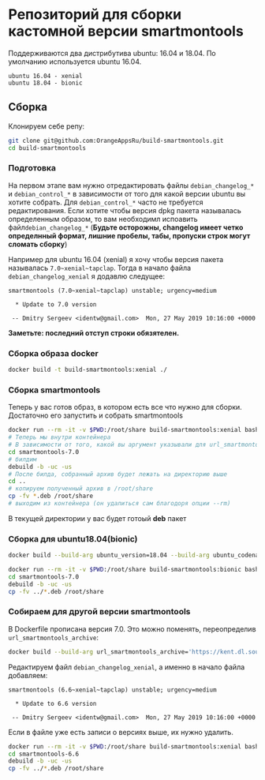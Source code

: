 # Репозиторий для сборки кастомной версии smartmontools
Поддерживаются два дистрибутива ubuntu: 16.04 и 18.04. По умолчанию используется ubuntu 16.04.
```
ubuntu 16.04 - xenial
ubuntu 18.04 - bionic
```
## Сборка
Клонируем себе репу:
```bash
git clone git@github.com:OrangeAppsRu/build-smartmontools.git
cd build-smartmontools
```
### Подготовка
На первом этапе вам нужно отредактировать файлы `debian_changelog_*` и `debian_control_*` в зависимости от того для какой версии ubuntu вы хотите собрать. Для `debian_control_*` часто  не требуется редактирования. Если хотите чтобы версия dpkg пакета называлась определенным образом, то вам необходимл испоавить файл`debian_changelog_*` (**Будьте осторожны, changelog имеет четко определнный формат, лишние пробелы, табы, пропуски строк могут сломать сборку**)

Например для ubuntu 16.04 (xenial) я хочу чтобы версия пакета называлась `7.0~xenial~tapclap`. Тогда в начало файла `debian_changelog_xenial` я додавлю следущее:
```
smartmontools (7.0~xenial~tapclap) unstable; urgency=medium

  * Update to 7.0 version

 -- Dmitry Sergeev <identw@gmail.com>  Mon, 27 May 2019 10:16:00 +0000

```
**Заметьте: последний отступ строки обязятелен.**

### Сборка образа docker
```bash
docker build -t build-smartmontools:xenial ./
```
### Сборка smartmontools
Теперь у вас готов образ, в котором есть все что нужно для сборки. Достаточно его запустить и собрать smartmontools
```bash
docker run --rm -it -v $PWD:/root/share build-smartmontools:xenial bash # запустили контейнер и прокинули в него текущую директоию, которая примонтируется в /root/share внутри контейнера
# Теперь мы внутри контейнера 
# В зависимости от того, какой вы аргумент указывали для url_smartmontools_archive. Заходим в папку версии smartmontools которую хотите сбилдить. По умолчанию smartmontools-7.0
cd smartmontools-7.0
# билдим
debuild -b -uc -us
# После билда, собранный архив будет лежать на директорию выше
cd ..
# копируем полученный архив в /root/share
cp -fv *.deb /root/share
# выходим из контейнера (он удалиться сам благодоря опции --rm)
```
В текущей директории у вас будет готоый **deb** пакет

### Сборка для ubuntu18.04(bionic)
```bash
docker build --build-arg ubuntu_version=18.04 --build-arg ubuntu_codename=bionic -t build-smartmontools:bionic ./
```
```bash
docker run --rm -it -v $PWD:/root/share build-smartmontools:bionic bash
cd smartmontools-7.0
debuild -b -uc -us
cp -fv ../*.deb /root/share
```

### Собираем для другой версии smartmontools
В Dockerfile прописана версия 7.0. Это можно поменять, переопределив `url_smartmontools_archive`:
```bash
docker build --build-arg url_smartmontools_archive='https://kent.dl.sourceforge.net/project/smartmontools/smartmontools/6.6/smartmontools-6.6.tar.gz' -t build-smartmontools:xenial ./
```
Редактируем файл `debian_changelog_xenial`, а именно в начало файла добавляем:
```
smartmontools (6.6~xenial~tapclap) unstable; urgency=medium

  * Update to 6.6 version

 -- Dmitry Sergeev <identw@gmail.com>  Mon, 27 May 2019 10:16:00 +0000

```
Если в файле уже есть записи о версиях выше, их нужно удалить.
```bash
docker run --rm -it -v $PWD:/root/share build-smartmontools:xenial bash
cd smartmontools-6.6
debuild -b -uc -us
cp -fv ../*.deb /root/share
```
